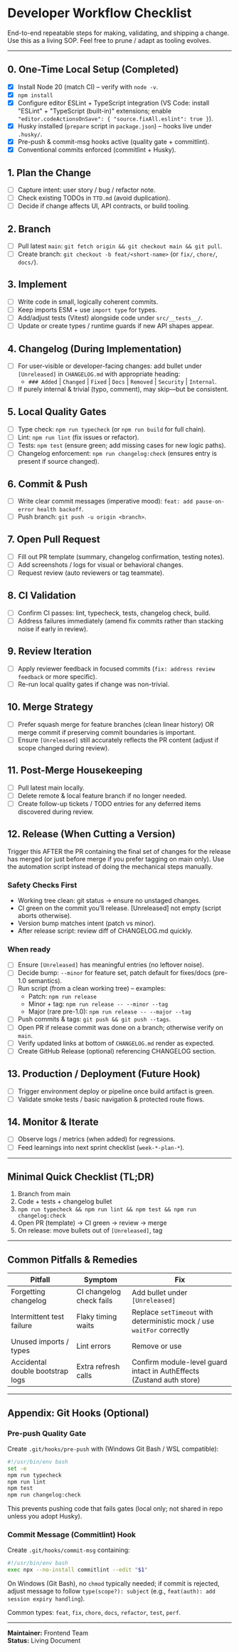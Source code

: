 # Developer Workflow Checklist

End-to-end repeatable steps for making, validating, and shipping a change. Use this as a living SOP. Feel free to prune / adapt as tooling evolves.

---

## 0. One-Time Local Setup (Completed)

-   [X] Install Node 20 (match CI) – verify with `node -v`.
-   [X] `npm install`
-   [X] Configure editor ESLint + TypeScript integration (VS Code: install "ESLint" + "TypeScript (built-in)" extensions; enable `"editor.codeActionsOnSave": { "source.fixAll.eslint": true }`).
-   [X] Husky installed (`prepare` script in `package.json`) – hooks live under `.husky/`.
-   [X] Pre-push & commit-msg hooks active (quality gate + commitlint).
-   [X] Conventional commits enforced (commitlint + Husky).

## 1. Plan the Change

-   [ ] Capture intent: user story / bug / refactor note.
-   [ ] Check existing TODOs in `TTD.md` (avoid duplication).
-   [ ] Decide if change affects UI, API contracts, or build tooling.

## 2. Branch

-   [ ] Pull latest `main`: `git fetch origin && git checkout main && git pull`.
-   [ ] Create branch: `git checkout -b feat/<short-name>` (or `fix/`, `chore/`, `docs/`).

## 3. Implement

-   [ ] Write code in small, logically coherent commits.
-   [ ] Keep imports ESM + use `import type` for types.
-   [ ] Add/adjust tests (Vitest) alongside code under `src/__tests__/`.
-   [ ] Update or create types / runtime guards if new API shapes appear.

## 4. Changelog (During Implementation)

-   [ ] For user-visible or developer-facing changes: add bullet under `[Unreleased]` in `CHANGELOG.md` with appropriate heading:
    -   `### Added` | `Changed` | `Fixed` | `Docs` | `Removed` | `Security` | `Internal`.
-   [ ] If purely internal & trivial (typo, comment), may skip—but be consistent.

## 5. Local Quality Gates

-   [ ] Type check: `npm run typecheck` (or `npm run build` for full chain).
-   [ ] Lint: `npm run lint` (fix issues or refactor).
-   [ ] Tests: `npm test` (ensure green; add missing cases for new logic paths).
-   [ ] Changelog enforcement: `npm run changelog:check` (ensures entry is present if source changed).

## 6. Commit & Push

-   [ ] Write clear commit messages (imperative mood): `feat: add pause-on-error health backoff`.
-   [ ] Push branch: `git push -u origin <branch>`.

## 7. Open Pull Request

-   [ ] Fill out PR template (summary, changelog confirmation, testing notes).
-   [ ] Add screenshots / logs for visual or behavioral changes.
-   [ ] Request review (auto reviewers or tag teammate).

## 8. CI Validation

-   [ ] Confirm CI passes: lint, typecheck, tests, changelog check, build.
-   [ ] Address failures immediately (amend fix commits rather than stacking noise if early in review).

## 9. Review Iteration

-   [ ] Apply reviewer feedback in focused commits (`fix: address review feedback` or more specific).
-   [ ] Re-run local quality gates if change was non-trivial.

## 10. Merge Strategy

-   [ ] Prefer squash merge for feature branches (clean linear history) OR merge commit if preserving commit boundaries is important.
-   [ ] Ensure `[Unreleased]` still accurately reflects the PR content (adjust if scope changed during review).

## 11. Post-Merge Housekeeping

-   [ ] Pull latest main locally.
-   [ ] Delete remote & local feature branch if no longer needed.
-   [ ] Create follow-up tickets / TODO entries for any deferred items discovered during review.

## 12. Release (When Cutting a Version)

Trigger this AFTER the PR containing the final set of changes for the release has merged (or just before merge if you prefer tagging on main only). Use the automation script instead of doing the mechanical steps manually.

### Safety Checks First
- Working tree clean: git status → ensure no unstaged changes.
- CI green on the commit you’ll release.
[Unreleased] not empty (script aborts otherwise).
- Version bump matches intent (patch vs minor).
- After release script: review diff of CHANGELOG.md quickly.

### When ready

-   [ ] Ensure `[Unreleased]` has meaningful entries (no leftover noise).
-   [ ] Decide bump: `--minor` for feature set, patch default for fixes/docs (pre-1.0 semantics).
-   [ ] Run script (from a clean working tree) – examples:
    -   Patch: `npm run release`
    -   Minor + tag: `npm run release -- --minor --tag`
    -   Major (rare pre-1.0): `npm run release -- --major --tag`
-   [ ] Push commits & tags: `git push && git push --tags`.
-   [ ] Open PR if release commit was done on a branch; otherwise verify on `main`.
-   [ ] Verify updated links at bottom of `CHANGELOG.md` render as expected.
-   [ ] Create GitHub Release (optional) referencing CHANGELOG section.

## 13. Production / Deployment (Future Hook)

-   [ ] Trigger environment deploy or pipeline once build artifact is green.
-   [ ] Validate smoke tests / basic navigation & protected route flows.

## 14. Monitor & Iterate

-   [ ] Observe logs / metrics (when added) for regressions.
-   [ ] Feed learnings into next sprint checklist (`week-*-plan-*`).

---

## Minimal Quick Checklist (TL;DR)

1. Branch from main
2. Code + tests + changelog bullet
3. `npm run typecheck && npm run lint && npm test && npm run changelog:check`
4. Open PR (template) → CI green → review → merge
5. On release: move bullets out of `[Unreleased]`, tag

---

## Common Pitfalls & Remedies

| Pitfall                          | Symptom                  | Fix                                                                    |
| -------------------------------- | ------------------------ | ---------------------------------------------------------------------- |
| Forgetting changelog             | CI changelog check fails | Add bullet under `[Unreleased]`                                        |
| Intermittent test failure        | Flaky timing waits       | Replace `setTimeout` with deterministic mock / use `waitFor` correctly |
| Unused imports / types           | Lint errors              | Remove or use                                                          |
| Accidental double bootstrap logs | Extra refresh calls      | Confirm module-level guard intact in AuthEffects (Zustand auth store)  |

---

## Appendix: Git Hooks (Optional)

### Pre-push Quality Gate

Create `.git/hooks/pre-push` with (Windows Git Bash / WSL compatible):

```bash
#!/usr/bin/env bash
set -e
npm run typecheck
npm run lint
npm test
npm run changelog:check
```

This prevents pushing code that fails gates (local only; not shared in repo unless you adopt Husky).

### Commit Message (Commitlint) Hook

Create `.git/hooks/commit-msg` containing:

```bash
#!/usr/bin/env bash
exec npx --no-install commitlint --edit "$1"
```

On Windows (Git Bash), no `chmod` typically needed; if commit is rejected, adjust message to follow `type(scope?): subject` (e.g., `feat(auth): add session expiry handling`).

Common types: `feat`, `fix`, `chore`, `docs`, `refactor`, `test`, `perf`.

---

**Maintainer:** Frontend Team  
**Status:** Living Document
